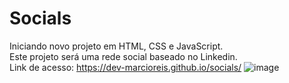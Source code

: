 # Socials
Iniciando novo projeto em HTML, CSS e JavaScript.<br>
Este projeto será uma rede social baseado no Linkedin.<br>
Link de acesso: https://dev-marcioreis.github.io/socials/
![image](https://user-images.githubusercontent.com/122680054/232861805-5df9dc3a-6386-482c-a980-4724ee571813.png)
